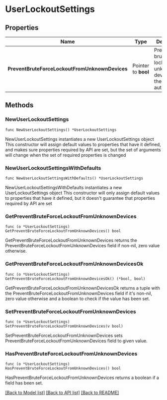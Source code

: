 # UserLockoutSettings

## Properties

Name | Type | Description | Notes
------------ | ------------- | ------------- | -------------
**PreventBruteForceLockoutFromUnknownDevices** | Pointer to **bool** | Prevents brute-force lockout from unknown devices for the password authenticator. | [optional] [default to false]

## Methods

### NewUserLockoutSettings

`func NewUserLockoutSettings() *UserLockoutSettings`

NewUserLockoutSettings instantiates a new UserLockoutSettings object
This constructor will assign default values to properties that have it defined,
and makes sure properties required by API are set, but the set of arguments
will change when the set of required properties is changed

### NewUserLockoutSettingsWithDefaults

`func NewUserLockoutSettingsWithDefaults() *UserLockoutSettings`

NewUserLockoutSettingsWithDefaults instantiates a new UserLockoutSettings object
This constructor will only assign default values to properties that have it defined,
but it doesn't guarantee that properties required by API are set

### GetPreventBruteForceLockoutFromUnknownDevices

`func (o *UserLockoutSettings) GetPreventBruteForceLockoutFromUnknownDevices() bool`

GetPreventBruteForceLockoutFromUnknownDevices returns the PreventBruteForceLockoutFromUnknownDevices field if non-nil, zero value otherwise.

### GetPreventBruteForceLockoutFromUnknownDevicesOk

`func (o *UserLockoutSettings) GetPreventBruteForceLockoutFromUnknownDevicesOk() (*bool, bool)`

GetPreventBruteForceLockoutFromUnknownDevicesOk returns a tuple with the PreventBruteForceLockoutFromUnknownDevices field if it's non-nil, zero value otherwise
and a boolean to check if the value has been set.

### SetPreventBruteForceLockoutFromUnknownDevices

`func (o *UserLockoutSettings) SetPreventBruteForceLockoutFromUnknownDevices(v bool)`

SetPreventBruteForceLockoutFromUnknownDevices sets PreventBruteForceLockoutFromUnknownDevices field to given value.

### HasPreventBruteForceLockoutFromUnknownDevices

`func (o *UserLockoutSettings) HasPreventBruteForceLockoutFromUnknownDevices() bool`

HasPreventBruteForceLockoutFromUnknownDevices returns a boolean if a field has been set.


[[Back to Model list]](../README.md#documentation-for-models) [[Back to API list]](../README.md#documentation-for-api-endpoints) [[Back to README]](../README.md)


